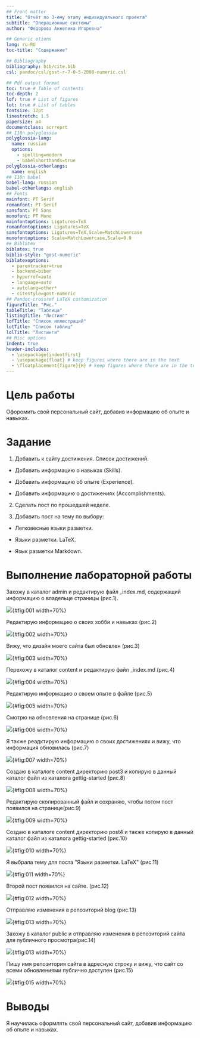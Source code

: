 ```yaml
---
## Front matter
title: "Отчёт по 3-ему этапу индивидуального проекта"
subtitle: "Операционные системы"
author: "Федорова Анжелика Игоревна"

## Generic otions
lang: ru-RU
toc-title: "Содержание"

## Bibliography
bibliography: bib/cite.bib
csl: pandoc/csl/gost-r-7-0-5-2008-numeric.csl

## Pdf output format
toc: true # Table of contents
toc-depth: 2
lof: true # List of figures
lot: true # List of tables
fontsize: 12pt
linestretch: 1.5
papersize: a4
documentclass: scrreprt
## I18n polyglossia
polyglossia-lang:
  name: russian
  options:
	- spelling=modern
	- babelshorthands=true
polyglossia-otherlangs:
  name: english
## I18n babel
babel-lang: russian
babel-otherlangs: english
## Fonts
mainfont: PT Serif
romanfont: PT Serif
sansfont: PT Sans
monofont: PT Mono
mainfontoptions: Ligatures=TeX
romanfontoptions: Ligatures=TeX
sansfontoptions: Ligatures=TeX,Scale=MatchLowercase
monofontoptions: Scale=MatchLowercase,Scale=0.9
## Biblatex
biblatex: true
biblio-style: "gost-numeric"
biblatexoptions:
  - parentracker=true
  - backend=biber
  - hyperref=auto
  - language=auto
  - autolang=other*
  - citestyle=gost-numeric
## Pandoc-crossref LaTeX customization
figureTitle: "Рис."
tableTitle: "Таблица"
listingTitle: "Листинг"
lofTitle: "Список иллюстраций"
lotTitle: "Список таблиц"
lolTitle: "Листинги"
## Misc options
indent: true
header-includes:
  - \usepackage{indentfirst}
  - \usepackage{float} # keep figures where there are in the text
  - \floatplacement{figure}{H} # keep figures where there are in the text
---
```


# Цель работы

Офоромить свой персональный сайт, добавив информацию об опыте и навыках.

# Задание

1. Добавить к сайту достижения.
Список достижений.
- Добавить информацию о навыках (Skills).

- Добавить информацию об опыте (Experience).

- Добавить информацию о достижениях (Accomplishments).

2. Сделать пост по прошедшей неделе.

3. Добавить пост на тему по выбору:
- Легковесные языки разметки.

- Языки разметки. LaTeX.

- Язык разметки Markdown.


# Выполнение лабораторной работы

Захожу в каталог admin и редактирую файл _index.md, содержащий информацию о владельце страницы (рис.1).

![](image/1.png){#fig:001 width=70%}

Редактирую информацию о своих хобби и навыках (рис.2)

![](image/2.png){#fig:002 width=70%}

Вижу, что дизайн моего сайта был обновлен (рис.3)

![](image/3.png){#fig:003 width=70%}

Перехожу в каталог сontent и редактирую файл _index.md (рис.4)

![](image/4.png){#fig:004 width=70%}

Редактирую информацию о своем опыте в файле (рис.5)

![](image/5.png){#fig:005 width=70%}

Смотрю на обновления на странице (рис.6)

![](image/6.png){#fig:006 width=70%}

Я также реадктирую информацию о своих достижениях и вижу, что информация обновилась (рис.7)

![](image/7.png){#fig:007 width=70%}

Создаю в каталоге сontent директорию post3 и копирую в данный каталог файл из каталога gettig-started (рис.8) 

![](image/8.png){#fig:008 width=70%}

Редактирую скопированный файл и сохраняю, чтобы потом пост появился на странице(рис.9)

![](image/9.png){#fig:009 width=70%}

Создаю в каталоге сontent директорию post4 и также копирую в данный каталог файл из каталога gettig-started (рис.10)

![](image/10.png){#fig:010 width=70%}

Я выбрала тему для поста "Языки разметки. LaTeX" (рис.11)

![](image/11.png){#fig:011 width=70%}

Второй пост появился на сайте. (рис.12)

![](image/12.png){#fig:012 width=70%}

Отправляю изменения в репозиторий blog (рис.13)

![](image/13.png){#fig:013 width=70%}

Захожу в каталог public и отправляю изменения в репозиторий сайта для публичного просмотра(рис.14)

![](image/14.png){#fig:013 width=70%}

Пишу имя репозитория сайта в адресную строку и вижу, что сайт со всеми обновлениями публично доступен (рис.15)

![](image/15.png){#fig:015 width=70%}

# Выводы

Я научилась оформлять свой персональный сайт, добавив информацию об опыте и навыках.

